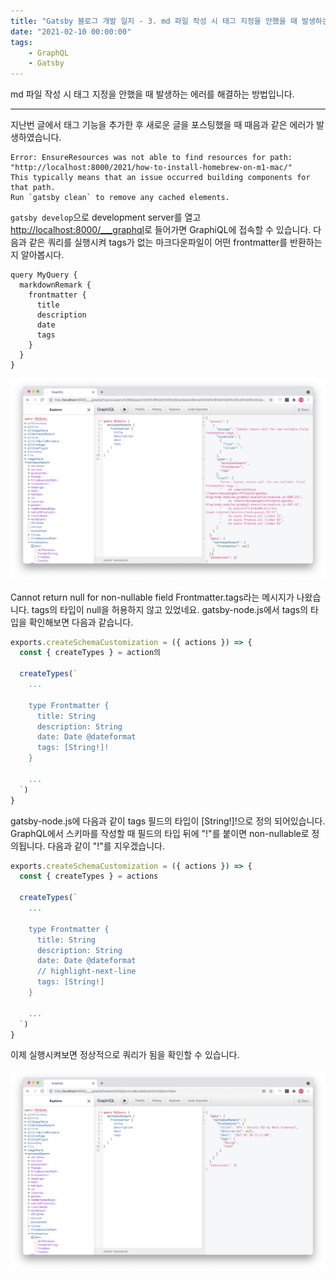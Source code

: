```yaml
---
title: "Gatsby 블로그 개발 일지 - 3. md 파일 작성 시 태그 지정을 안했을 때 발생하는 에러 해결"
date: "2021-02-10 00:00:00"
tags:
    - GraphQL
    - Gatsby
---
```


md 파일 작성 시 태그 지정을 안했을 때 발생하는 에러를 해결하는 방법입니다.

---

지난번 글에서 태그 기능을 추가한 후 새로운 글을 포스팅했을 때 때음과 같은 에러가 발생하였습니다.

```
Error: EnsureResources was not able to find resources for path: "http://localhost:8000/2021/how-to-install-homebrew-on-m1-mac/"
This typically means that an issue occurred building components for that path.
Run `gatsby clean` to remove any cached elements.
```

`gatsby develop`으로 development server를 열고 [http://localhost:8000/___graphql](http://localhost:8000/___graphql)로 들어가면 GraphiQL에 접속할 수 있습니다. 다음과 같은 쿼리를 실행시켜 tags가 없는 마크다운파일이 어떤 frontmatter를 반환하는지 알아봅시다.

```
query MyQuery {
  markdownRemark {
    frontmatter {
      title
      description
      date
      tags
    }
  }
}
```

![GraphQL Error](./3_graphql_error.png)

Cannot return null for non-nullable field Frontmatter.tags라는 메시지가 나왔습니다. tags의 타입이 null을 허용하지 않고 있었네요. gatsby-node.js에서 tags의 타입을 확인해보면 다음과 같습니다. 

```javascript:title=gatsby-node.js
exports.createSchemaCustomization = ({ actions }) => {
  const { createTypes } = action의

  createTypes(`
    ...

    type Frontmatter {
      title: String
      description: String
      date: Date @dateformat
      tags: [String!]!
    }

    ...
  `)
}
```

gatsby-node.js에 다음과 같이 tags 필드의 타입이 [String!]!으로 정의 되어있습니다. GraphQL에서 스키마를 작성할 때 필드의 타입 뒤에 "!"를 붙이면 non-nullable로 정의됩니다. 다음과 같이 "!"를 지우겠습니다. 

```javascript:title=gatsby-node.js
exports.createSchemaCustomization = ({ actions }) => {
  const { createTypes } = actions

  createTypes(`
    ...

    type Frontmatter {
      title: String
      description: String
      date: Date @dateformat
      // highlight-next-line
      tags: [String!]
    }

    ...
  `)
}
```

이제 실행시켜보면 정상적으로 쿼리가 됨을 확인할 수 있습니다.

![GraphQL Fixed](./3_graphql_fixed.png)